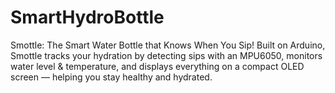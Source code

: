 # SmartHydroBottle
Smottle: The Smart Water Bottle that Knows When You Sip! Built on Arduino, Smottle tracks your hydration by detecting sips with an MPU6050, monitors water level &amp; temperature, and displays everything on a compact OLED screen — helping you stay healthy and hydrated.
